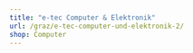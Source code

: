 ```yaml
---
title: "e-tec Computer & Elektronik"
url: /graz/e-tec-computer-und-elektronik-2/
shop: Computer
---
```

